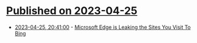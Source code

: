 # [Published on 2023-04-25](index.md)

* [2023-04-25, 20:41:00](https://yro.slashdot.org/story/23/04/25/209254/microsoft-edge-is-leaking-the-sites-you-visit-to-bing?utm_source=rss1.0mainlinkanon&utm_medium=feed) - [Microsoft Edge is Leaking the Sites You Visit To Bing](https://yro.slashdot.org/story/23/04/25/209254/microsoft-edge-is-leaking-the-sites-you-visit-to-bing?utm_source=rss1.0mainlinkanon&utm_medium=feed)

